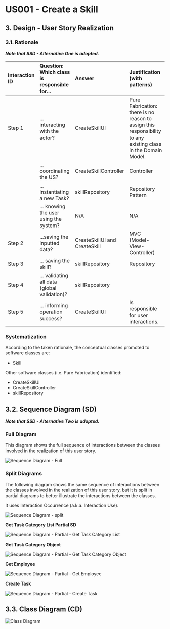 # US001 - Create a Skill 

## 3. Design - User Story Realization 

### 3.1. Rationale

_**Note that SSD - Alternative One is adopted.**_

| Interaction ID | Question: Which class is responsible for...   | Answer                        | Justification (with patterns)                                                                                 |
|:---------------|:----------------------------------------------|:------------------------------|:--------------------------------------------------------------------------------------------------------------|
| Step 1  		     | 	... interacting with the actor?              | CreateSkillUI                 | Pure Fabrication: there is no reason to assign this responsibility to any existing class in the Domain Model. |
| 			  		        | 	... coordinating the US?                     | CreateSkillController         | Controller                                                                                                    |
| 			  		        | 	... instantiating a new Task?                | skillRepository               | Repository Pattern                                                                                            |
| 			  		        | ... knowing the user using the system?        | N/A                           | N/A                                                                                                           |
| Step 2  		     | 	...saving the inputted data?                 | CreateSkillUI and CreateSkill | MVC  (Model-View-Controller)                                                                                  |
| Step 3  		     | 	... saving the skill?                        | skillRepository               | Repository                                                                                                    |
| Step 4  		     | 	... validating all data (global validation)? | skillRepository               |                                                                                                               | 
| Step 5  		     | 	... informing operation success?             | CreateSkillUI                 | Is responsible for user interactions.                                                                         | 
### Systematization ##

According to the taken rationale, the conceptual classes promoted to software classes are: 

* Skill

Other software classes (i.e. Pure Fabrication) identified: 

* CreateSkillUI
* CreateSkillController
* skillRepository


## 3.2. Sequence Diagram (SD)

_**Note that SSD - Alternative Two is adopted.**_

### Full Diagram

This diagram shows the full sequence of interactions between the classes involved in the realization of this user story.

![Sequence Diagram - Full](svg/us001-sequence-diagram-full.svg)

### Split Diagrams

The following diagram shows the same sequence of interactions between the classes involved in the realization of this user story, but it is split in partial diagrams to better illustrate the interactions between the classes.

It uses Interaction Occurrence (a.k.a. Interaction Use).

![Sequence Diagram - split](svg/us001-sequence-diagram-split.svg)

**Get Task Category List Partial SD**

![Sequence Diagram - Partial - Get Task Category List](svg/us001-sequence-diagram-partial-get-task-category-list.svg)

**Get Task Category Object**

![Sequence Diagram - Partial - Get Task Category Object](svg/us001-sequence-diagram-partial-get-task-category.svg)

**Get Employee**

![Sequence Diagram - Partial - Get Employee](svg/us001-sequence-diagram-partial-get-employee.svg)

**Create Task**

![Sequence Diagram - Partial - Create Task](svg/us001-sequence-diagram-partial-create-task.svg)

## 3.3. Class Diagram (CD)

![Class Diagram](svg/us001-class-diagram.svg)